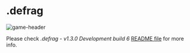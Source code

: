# .defrag

![game-header](https://m.gjcdn.net/game-header/1600/179965-xgqsefva-v4.webp)

Please check _.defrag - v1.3.0 Development build 6_ [README file](https://github.com/ForgottenDawn/.defrag_130-dev6/blob/main/README.md) for more info.
